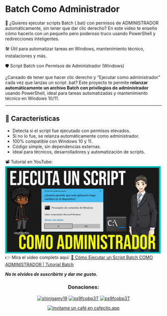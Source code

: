 # Batch Como Administrador
🔐 ¿Quieres ejecutar scripts Batch (.bat) con permisos de ADMINISTRADOR automáticamente, sin tener que dar clic derecho? En este video te enseño cómo hacerlo con un pequeño pero poderoso truco usando PowerShell y redirecciones inteligentes.

🛠️ Útil para automatizar tareas en Windows, mantenimiento técnico, instalaciones y más.

🛡️ Script Batch con Permisos de Administrador (Windows)

¿Cansado de tener que hacer clic derecho y “Ejecutar como administrador” cada vez que lanzas un script .bat? Este proyecto te permite **relanzar automáticamente un archivo Batch con privilegios de administrador** usando PowerShell, ideal para tareas automatizadas y mantenimiento técnico en Windows 10/11.

---

## 🚀 Características

- Detecta si el script fue ejecutado con permisos elevados.
- Si no lo fue, se relanza automáticamente como administrador.
- 100% compatible con Windows 10 y 11.
- Código simple, sin dependencias externas.
- Ideal para técnicos, desarrolladores y automatización de scripts.

📽️ Tutorial en YouTube:
<br>
<a href="https://youtu.be/El3RXgHJ2X0" target="blank"><img alt="Cómo Ejecutar un Script Batch COMO ADMINISTRADOR | Tutorial Batch" src="Batch como administrador.png" width="500" /></a>
<br>
👉 Mira el video completo aquí:
<a href="https://youtu.be/El3RXgHJ2X0">🔗 Cómo Ejecutar un Script Batch COMO ADMINISTRADOR | Tutorial Batch</a>

***No te olvides de suscribirte y dar me gusta.***

<div>
<h3 align="center">Donaciones:</h3>
<p align="center">
<a href="https://ceneka.net/mp/d/shinigamy19" target="blank"><img align="center" src="https://contactopuro.com/files/mercadopago-81090.png" alt="shinigamy19" height="50" width="50" title="Donaciones Por Mercado Pago" /></a>
<a href="https://www.paypal.me/shinigamy19" target="blank"><img align="center" src="https://upload.wikimedia.org/wikipedia/commons/a/a4/Paypal_2014_logo.png" alt="px9fcpbp3T" height="30" width="30" title="Donaciones Por PayPal"/></a>
<a href="https://www.patreon.com/shinigamy19" target="blank"><img align="center" src="https://cdn.icon-icons.com/icons2/2429/PNG/512/patreon_logo_icon_147253.png" alt="px9fcpbp3T" height="30" width="30" title="Donaciones Por Patreon"/></a>

</p>
<p align="center">
<a href='https://cafecito.app/shinigamy19' rel='noopener' target='_blank'><img srcset='https://cdn.cafecito.app/imgs/buttons/button_6.png 1x, https://cdn.cafecito.app/imgs/buttons/button_6_2x.png 2x, https://cdn.cafecito.app/imgs/buttons/button_6_3.75x.png 3.75x' src='https://cdn.cafecito.app/imgs/buttons/button_6.png' alt='Invitame un café en cafecito.app' title="Donaciones Por Cafecito"/></a></p>
</div>
